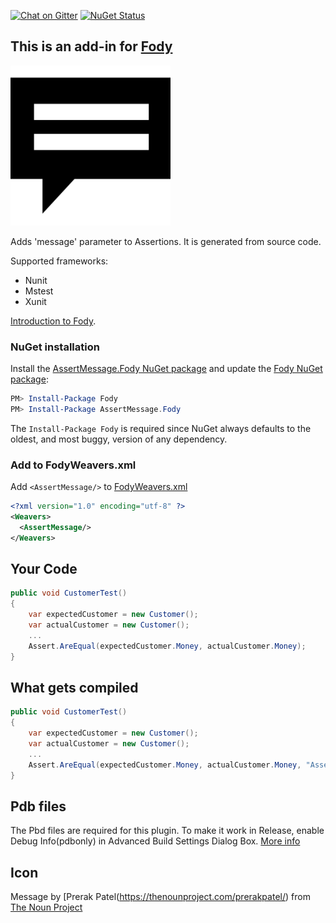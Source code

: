 [![Chat on Gitter](https://img.shields.io/gitter/room/fody/fody.svg)](https://gitter.im/Fody/Fody)
[![NuGet Status](https://img.shields.io/nuget/v/AssertMessage.Fody.svg)](https://www.nuget.org/packages/AssertMessage.Fody/)

## This is an add-in for [Fody](https://github.com/Fody/Fody/) 

![Icon](https://raw.githubusercontent.com/Fody/AssertMessage/master/package_icon.png)

Adds 'message' parameter to Assertions. It is generated from source code.

Supported frameworks:

 * Nunit
 * Mstest
 * Xunit

[Introduction to Fody](http://github.com/Fody/Fody/wiki/SampleUsage).


### NuGet installation

Install the [AssertMessage.Fody NuGet package](https://nuget.org/packages/AssertMessage.Fody/) and update the [Fody NuGet package](https://nuget.org/packages/Fody/):

```powershell
PM> Install-Package Fody
PM> Install-Package AssertMessage.Fody
```

The `Install-Package Fody` is required since NuGet always defaults to the oldest, and most buggy, version of any dependency.


### Add to FodyWeavers.xml

Add `<AssertMessage/>` to [FodyWeavers.xml](https://github.com/Fody/Fody#add-fodyweaversxml)

```xml
<?xml version="1.0" encoding="utf-8" ?>
<Weavers>
  <AssertMessage/>
</Weavers>
```

## Your Code

```csharp
public void CustomerTest()
{
    var expectedCustomer = new Customer();
    var actualCustomer = new Customer();
    ...
    Assert.AreEqual(expectedCustomer.Money, actualCustomer.Money);
}
```


## What gets compiled

```csharp
public void CustomerTest()
{
    var expectedCustomer = new Customer();
    var actualCustomer = new Customer();
    ...
    Assert.AreEqual(expectedCustomer.Money, actualCustomer.Money, "Assert.AreEqual(expectedCustomer.Money, actualCustomer.Money);");
}
```


## Pdb files

The Pbd files are required for this plugin. To make it work in Release, enable Debug Info(pdbonly) in Advanced Build Settings Dialog Box. [More info](https://msdn.microsoft.com/en-us/library/s4wcexbc.aspx)


## Icon

Message by [Prerak Patel(https://thenounproject.com/prerakpatel/) from [The Noun Project](https://thenounproject.com)